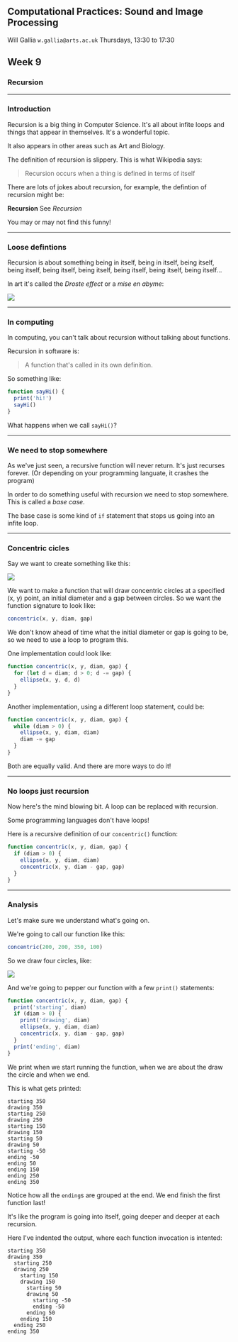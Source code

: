 ## Computational Practices: Sound and Image Processing

Will Gallia
`w.gallia@arts.ac.uk`
Thursdays, 13:30 to 17:30

## Week 9
### Recursion

---

### Introduction

Recursion is a big thing in Computer Science. It's all about infite loops and things that appear in themselves. It's a wonderful topic.

It also appears in other areas such as Art and Biology.

The definition of recursion is slippery. This is what Wikipedia says:

> Recursion occurs when a thing is defined in terms of itself

There are lots of jokes about recursion, for example, the defintion of recursion might be:

**Recursion**
  See *Recursion*

You may or may not find this funny!

---

### Loose defintions

Recursion is about something being in itself, being in itself, being itself, being itself, being itself, being itself, being itself, being itself, being itself...

In art it's called the *Droste effect* or a *mise en abyme*:

![](https://upload.wikimedia.org/wikipedia/commons/thumb/0/0f/Droste_cacao_100gr_blikje%2C_foto_02.JPG/395px-Droste_cacao_100gr_blikje%2C_foto_02.JPG)


---

### In computing

In computing, you can't talk about recursion without talking about functions.

Recursion in software is:

> A function that's called in its own definition.

So something like:

```js
function sayHi() {
  print('hi!')
  sayHi()
}
```

What happens when we call `sayHi()`?

---

### We need to stop somewhere

As we've just seen, a recursive function will never return. It's just recurses forever. (Or depending on your programming languate, it crashes the program)

In order to do something useful with recursion we need to stop somewhere. This is called a *base case*.

The base case is some kind of `if` statement that stops us going into an infite loop.

---

### Concentric cicles

Say we want to create something like this:

![](https://github.com/ual-cci/cp-sip/raw/master/images/concentric.png)

We want to make a function that will draw concentric circles at a specified (x, y) point, an initial diameter and a gap between circles. So we want the function signature to look like:

```js
concentric(x, y, diam, gap)
```

We don't know ahead of time what the initial diameter or gap is going to be, so we need to use a loop to program this.

One implementation could look like:

```js
function concentric(x, y, diam, gap) {
  for (let d = diam; d > 0; d -= gap) {
    ellipse(x, y, d, d)
  }
}
```

Another implementation, using a different loop statement, could be:

```js
function concentric(x, y, diam, gap) {
  while (diam > 0) {
    ellipse(x, y, diam, diam)
    diam -= gap
  }
}
```

Both are equally valid. And there are more ways to do it!

---

### No loops just recursion

Now here's the mind blowing bit. A loop can be replaced with recursion.

Some programming languages don't have loops!

Here is a recursive definition of our `concentric()` function:

```js
function concentric(x, y, diam, gap) {
  if (diam > 0) {
    ellipse(x, y, diam, diam)
    concentric(x, y, diam - gap, gap)
  }
}
```

---

### Analysis

Let's make sure we understand what's going on.

We're going to call our function like this:

```js
concentric(200, 200, 350, 100)
```

So we draw four circles, like:

![](https://github.com/ual-cci/cp-sip/raw/master/images/concentric-few.png)

And we're going to pepper our function with a few `print()` statements:

```js
function concentric(x, y, diam, gap) {
  print('starting', diam)
  if (diam > 0) {
    print('drawing', diam)
    ellipse(x, y, diam, diam)
    concentric(x, y, diam - gap, gap)
  }
  print('ending', diam)
}
```

We print when we start running the function, when we are about the draw the circle and when we end.

This is what gets printed:

```
starting 350
drawing 350
starting 250
drawing 250
starting 150
drawing 150
starting 50
drawing 50
starting -50
ending -50
ending 50
ending 150
ending 250
ending 350
```

Notice how all the `ending`s are grouped at the end. We end finish the first function last!

It's like the program is going into itself, going deeper and deeper at each recursion.

Here I've indented the output, where each function invocation is intented:

```
starting 350
drawing 350
  starting 250
  drawing 250
    starting 150
    drawing 150
      starting 50
      drawing 50
        starting -50
        ending -50
      ending 50
    ending 150
  ending 250
ending 350
```
